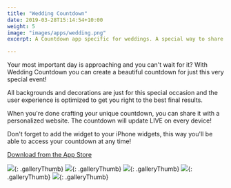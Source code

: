 ```yaml
---
title: "Wedding Countdown"
date: 2019-03-28T15:14:54+10:00
weight: 5
image: "images/apps/wedding.png"
excerpt: A Countdown app specific for weddings. A special way to share the news with family and friends.

---
```



Your most important day is approaching and you can't wait for it? With Wedding Countdown you can create a beautiful countdown for just this very special event!

All backgrounds and decorations are just for this special occasion and the user experience is optimized to get you right to the best final results.

When you're done crafting your unique countdown, you can share it with a personalized website. The countdown will update LIVE on every device!

Don't forget to add the widget to your iPhone widgets, this way you'll be able to access your countdown at any time!

[Download from the App Store](https://itunes.apple.com/us/app/wedding-countdown-with-widget/id1251450513?mt=8)


![](/assets/media/wedding/1.png){: .galleryThumb}
![](/assets/media/wedding/2.png){: .galleryThumb}
![](/assets/media/wedding/3.jpg){: .galleryThumb}
![](/assets/media/wedding/4.jpg){: .galleryThumb}
![](/assets/media/wedding/5.jpg){: .galleryThumb}
